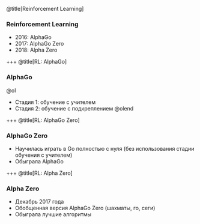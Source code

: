 @title[Reinforcement Learning]
### Reinforcement Learning

 - 2016: AlphaGo
 - 2017: AlphaGo Zero
 - 2018: Alpha Zero

+++
@title[RL: AlphaGo]
### AlphaGo

@ol
 - Стадия 1: обучение с учителем
 - Стадия 2: обучение с подкреплением
@olend

+++
@title[RL: AlphaGo Zero]
### AlphaGo Zero

- Научилась играть в Go полностью с нуля (без использования стадии обучения с учителем)
- Обыграла AlphaGo

+++
@title[RL: Alpha Zero]
### Alpha Zero

 - Декабрь 2017 года
 - Обобщенная версия AlphaGo Zero (шахматы, го, сеги)
 - Обыграла лучшие алгоритмы
